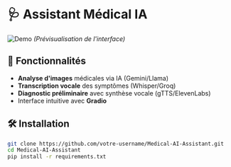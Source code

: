 # 🩺 Assistant Médical IA

![Demo](demo.gif) *(Prévisualisation de l'interface)*

## 📌 Fonctionnalités
- **Analyse d'images** médicales via IA (Gemini/Llama)
- **Transcription vocale** des symptômes (Whisper/Groq)
- **Diagnostic préliminaire** avec synthèse vocale (gTTS/ElevenLabs)
- Interface intuitive avec **Gradio**

## 🛠 Installation
```bash
git clone https://github.com/votre-username/Medical-AI-Assistant.git
cd Medical-AI-Assistant
pip install -r requirements.txt
